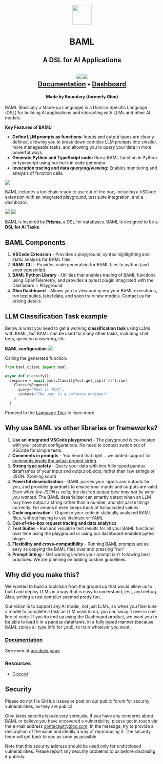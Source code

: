 <div align="center">
  <a href="https://app.trygloo.com?utm_source=github" target="_blank" rel="noopener noreferrer">
    <picture>
      <source media="(prefers-color-scheme: dark)" srcset="https://www.trygloo.com/gloo-ai-square-256.png">
      <img src="https://www.trygloo.com/gloo-ai-square-256.png" height="64">
    </picture>
  </a>
  <h1>BAML</h1>
  <h2>A DSL for AI Applications<h2>
  <a href="https://discord.gg/mWBCPyDhPW"><img src="https://img.shields.io/discord/1119368998161752075.svg?logo=discord" /></a>
  <a href="https://twitter.com/intent/follow?screen_name=tryGloo"><img src="https://img.shields.io/twitter/follow/tryGloo?style=social"></a>
  <!-- <a href="https://docs.boundaryml.com"><img src="https://img.shields.io/badge/documentation-gloo-brightgreen.svg"></a> -->
  <br /> 
  <a href="https://docs.boundaryml.com">Documentation</a>
 • <a href="https://app.trygloo.com">Dashboard</a>
   <h4>Made by Boundary (formerly Gloo)</h4>
</div>

BAML (Basically a Made-up Language) is a Domain Specific Language (DSL) for building AI applications and interacting with LLMs and other AI models.

**Key Features of BAML:**

- **Define LLM prompts as functions:** Inputs and output types are clearly defined, allowing you to break down complex LLM prompts into smaller, more manageable tasks, and allowing you to query your data in more powerful ways.
- **Generate Python and TypeScript code:** Run a BAML function in Python or typescript using our built-in code generator.
- **Invocation tracing and data querying/viewing:** Enables monitoring and analysis of function calls.

<img src="docs/images/baml/baml-playground.png" />

BAML includes a toolchain ready to use out of the box, including a VSCode extension with an integrated playground, test suite integration, and a dashboard.

<img src="docs/images/baml/dashboard-full-baml.png" />

<img src="docs/images/baml/dashboard-analytics.png" />

BAML is inspired by **[Prisma](https://www.prisma.io/)**, a DSL for databases. BAML is designed to be a **DSL for AI Tasks**.

## BAML Components

1. **VSCode Extension** - Provides a playground, syntax highlighting and static analysis for BAML files.
2. **BAML CLI** - Provides code generation for BAML files to python (and soon typescript)
3. **BAML Python Library** - Utilities that enables tracing of BAML functions using OpenTelemetry, and provides a pytest plugin integrated with the Dashboard + Playground
4. **Gloo Dashboard** - Allows you to view and query your BAML executions, run test suites, label data, and soon train new models. Contact us for pricing details

## LLM Classification Task example

Below is what you need to get a working **classification task** using LLMs with BAML, but BAML can be used for many other tasks, including chat bots, question answering, etc.

**BAML configuration**
<img src="docs/images/baml/full-prompt-baml.png" />

Calling the generated function:

```python
from baml_client import baml

async def classify():
  response = await baml.ClassifyTool.get_impl("v1").run(
    ClassifyRequest(
      query="What is TDD?",
      context="The user is a software engineer"
    )
  )
```

Proceed to the [Language Tour](./baml-by-example) to learn more.

## Why use BAML vs other libraries or frameworks?

1. **Use an integrated VSCode playground** - The playground is co-located with your prompt configurations. No need to context switch out of VSCode for simple tests.
2. **Comments in prompts** - You heard that right... we added support for [comments inside the actual prompt string](https://docs.trygloo.com/v2/mdx/baml-by-example#comments).
3. **Strong type safety** - Query your data with into fully typed pandas dataframes of your input and output objects, rather than raw strings or JSON. (Coming soon)
4. **Powerful deserialization** - BAML parses your inputs and outputs for you, and provides guardrails to ensure your inputs and outputs are valid. _Even when the JSON is valid, the desired output type may not be what you wanted_. The BAML deserializer can smartly detect when an LLM may have output a string rather than a number, and still parse things correctly. For enums it even keeps track of hallucinated values.
5. **Code organization** - Organize your code in statically analyzed BAML files, without having to use plaintext or YAML
6. **Out-of-the-box request tracing and data analytics**
7. **Test Suites** - Run and visualize test results for all your BAML functions over time using the playground or using our dashboard-enabled pytest plugin.
8. **Flexibility and cross-compatibility** - Running BAML prompts are as easy as copying the BAML files over and pressing "run"
9. **Prompt linting** - Get warnings when your prompt isn't following best practices. We are planning on adding custom guidelines.

## Why did you make this?

We wanted to build a toolchain from the ground up that would allow us to build and deploy LLMs in a way that is easy to understand, test, and debug. Also, writing a rust compiler seemed pretty fun.

Our vision is to support any AI model, not just LLMs, so when you fine-tune a model to complete a task an LLM used to do, you can swap it over in one line of code. If you do end up using the Dashboard product, we want you to be able to load it in a pandas dataframe, in a fully typed manner (because BAML stores all type info for you!), to train whatever you want.

### [Documentation](https://docs.trygloo.com)

See more at [our docs page](https://docs.trygloo.com)

### Resources

- [Discord](https://discord.gg/mWBCPyDhPW)

## Security

Please do not file GitHub issues or post on our public forum for security vulnerabilities, as they are public!

Gloo takes security issues very seriously. If you have any concerns about BAML or believe you have uncovered a vulnerability, please get in touch via the e-mail address contact@trygloo.com. In the message, try to provide a description of the issue and ideally a way of reproducing it. The security team will get back to you as soon as possible.

Note that this security address should be used only for undisclosed vulnerabilities. Please report any security problems to us before disclosing it publicly.
